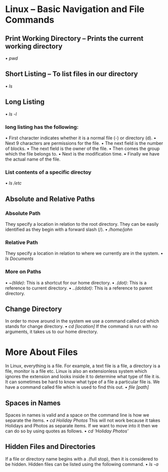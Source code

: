 # Linux – Basic Navigation and File Commands
## Print Working Directory – Prints the current working directory
•	*pwd*
## Short Listing – To list files in our directory
•	*ls*
## Long Listing 
•	*ls -l*
### long listing has the following:
•	First character indicates whether it is a normal file (-) or directory (d).
•	Next 9 characters are permissions for the file.
•	The next field is the number of blocks.
•	The next field is the owner of the file.
•	Then comes the group which the file belongs to.
•	Next is the modification time.
•	Finally we have the actual name of the file.
### List contents of a specific directoy
•	*ls /etc* 
## Absolute and Relative Paths
### Absolute Path
They specify a location in relation to the root directory. They can be easily identified as they begin with a forward slash (/).
•	*/home/john*
### Relative Path
They specify a location in relation to where we currently are in the system.
•	*ls Documents*
### More on Paths
•	*~(tilde)*: This is a shortcut for our home directory.
•	*.(dot)*: This is a reference to current directory.
•	*..(dotdot)*: This is a reference to parent directory.


## Change Directory
In order to move around in the system we use a command called cd which stands for change directory.
•	*cd [location]*
If the command is run with no arguments, it takes us to our home directory.
# More About Files
In Linux, everything is a file. For example, a text file is a file, a directory is a file, monitor is a file etc. Linux is also an extensionless system which ignores the extension and looks inside it to determine what type of file it is. It can sometimes be hard to know what type of a file a particular file is. We have a command called file which is used to find this out. 
•	*file [path]*
## Spaces in Names
Spaces in names is valid and a space on the command line is how we separate the items. 
•	*cd Holiday Photos* 
This will not work because it takes Holidays and Photos as separate items. If we want to move into it then we can do so by using quotes as follows.
•	*cd ‘Holiday Photos’*
## Hidden Files and Directories
If a file or directory name begins with a .(full stop), then it is considered to be hidden. Hidden files can be listed using the following command.
•	*ls -a* 
